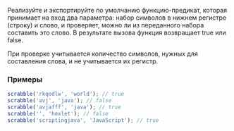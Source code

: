 Реализуйте и экспортируйте по умолчанию функцию-предикат, которая принимает на вход два параметра: набор символов в нижнем регистре (строку) и слово, и проверяет, можно ли из переданного набора составить это слово. В результате вызова функция возвращает true или false.

При проверке учитывается количество символов, нужных для составления слова, и не учитывается их регистр.

### Примеры

```js
scrabble('rkqodlw', 'world'); // true
scrabble('avj', 'java'); // false
scrabble('avjafff', 'java'); // true
scrabble('', 'hexlet'); // false
scrabble('scriptingjava', 'JavaScript'); // true
```
